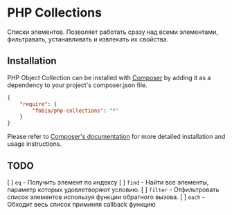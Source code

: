 # PHP Collections

Списки элементов. Позволяет работать сразу над всеми элементами, фильтравать, устанавливать и извлекать их свойства.


## Installation

PHP Object Collection can be installed with [Composer](http://getcomposer.org)
by adding it as a dependency to your project's composer.json file.

```json
{
    "require": {
        "fobia/php-collections": "*"
    }
}
```

Please refer to [Composer's documentation](https://github.com/composer/composer/blob/master/doc/00-intro.md#introduction)
for more detailed installation and usage instructions.


## TODO

[ ] `eq` - Получить элемент по индексу
[ ] `find` - Найти все элементы, параметр которых удовлетворяют условию. 
[ ] `filter` - Отфильтровать список элементов используя функции обратного вызова.
[ ] `each` - Обходит весь список приминяя callback функцию
